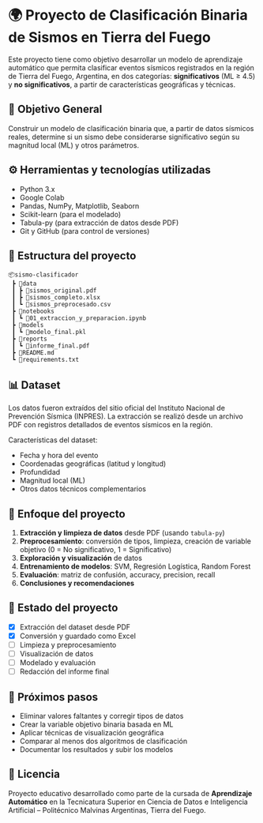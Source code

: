 
# 🌍 Proyecto de Clasificación Binaria de Sismos en Tierra del Fuego

Este proyecto tiene como objetivo desarrollar un modelo de aprendizaje automático que permita clasificar eventos sísmicos registrados en la región de Tierra del Fuego, Argentina, en dos categorías: **significativos** (ML ≥ 4.5) y **no significativos**, a partir de características geográficas y técnicas.

## 📌 Objetivo General

Construir un modelo de clasificación binaria que, a partir de datos sísmicos reales, determine si un sismo debe considerarse significativo según su magnitud local (ML) y otros parámetros.

## ⚙️ Herramientas y tecnologías utilizadas

- Python 3.x
- Google Colab
- Pandas, NumPy, Matplotlib, Seaborn
- Scikit-learn (para el modelado)
- Tabula-py (para extracción de datos desde PDF)
- Git y GitHub (para control de versiones)

## 📁 Estructura del proyecto

```
📦sismo-clasificador
 ┣ 📂data
 ┃ ┣ 📄sismos_original.pdf
 ┃ ┣ 📄sismos_completo.xlsx
 ┃ ┗ 📄sismos_preprocesado.csv
 ┣ 📂notebooks
 ┃ ┗ 📄01_extraccion_y_preparacion.ipynb
 ┣ 📂models
 ┃ ┗ 📄modelo_final.pkl
 ┣ 📂reports
 ┃ ┗ 📄informe_final.pdf
 ┣ 📄README.md
 ┗ 📄requirements.txt
```

## 📊 Dataset

Los datos fueron extraídos del sitio oficial del Instituto Nacional de Prevención Sísmica (INPRES). La extracción se realizó desde un archivo PDF con registros detallados de eventos sísmicos en la región.

Características del dataset:
- Fecha y hora del evento
- Coordenadas geográficas (latitud y longitud)
- Profundidad
- Magnitud local (ML)
- Otros datos técnicos complementarios

## 🧠 Enfoque del proyecto

1. **Extracción y limpieza de datos** desde PDF (usando `tabula-py`)
2. **Preprocesamiento**: conversión de tipos, limpieza, creación de variable objetivo (0 = No significativo, 1 = Significativo)
3. **Exploración y visualización** de datos
4. **Entrenamiento de modelos**: SVM, Regresión Logística, Random Forest
5. **Evaluación**: matriz de confusión, accuracy, precision, recall
6. **Conclusiones y recomendaciones**

## 🔄 Estado del proyecto

- [x] Extracción del dataset desde PDF
- [x] Conversión y guardado como Excel
- [ ] Limpieza y preprocesamiento
- [ ] Visualización de datos
- [ ] Modelado y evaluación
- [ ] Redacción del informe final

## 📌 Próximos pasos

- Eliminar valores faltantes y corregir tipos de datos
- Crear la variable objetivo binaria basada en ML
- Aplicar técnicas de visualización geográfica
- Comparar al menos dos algoritmos de clasificación
- Documentar los resultados y subir los modelos

## 📜 Licencia

Proyecto educativo desarrollado como parte de la cursada de **Aprendizaje Automático** en la Tecnicatura Superior en Ciencia de Datos e Inteligencia Artificial – Politécnico Malvinas Argentinas, Tierra del Fuego.
